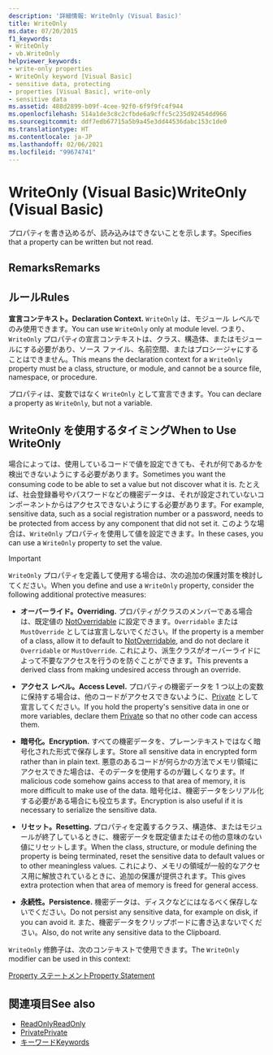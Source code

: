 ```yaml
---
description: '詳細情報: WriteOnly (Visual Basic)'
title: WriteOnly
ms.date: 07/20/2015
f1_keywords:
- WriteOnly
- vb.WriteOnly
helpviewer_keywords:
- write-only properties
- WriteOnly keyword [Visual Basic]
- sensitive data, protecting
- properties [Visual Basic], write-only
- sensitive data
ms.assetid: 488d2899-b09f-4cee-92f0-6f9f9fc4f944
ms.openlocfilehash: 514a1de3c8c2cfbde6a9cffc5c235d92454dd966
ms.sourcegitcommit: ddf7edb67715a5b9a45e3dd44536dabc153c1de0
ms.translationtype: HT
ms.contentlocale: ja-JP
ms.lasthandoff: 02/06/2021
ms.locfileid: "99674741"
---
```

# <a name="writeonly-visual-basic"></a><span data-ttu-id="a8686-103">WriteOnly (Visual Basic)</span><span class="sxs-lookup"><span data-stu-id="a8686-103">WriteOnly (Visual Basic)</span></span>

<span data-ttu-id="a8686-104">プロパティを書き込めるが、読み込みはできないことを示します。</span><span class="sxs-lookup"><span data-stu-id="a8686-104">Specifies that a property can be written but not read.</span></span>  
  
## <a name="remarks"></a><span data-ttu-id="a8686-105">Remarks</span><span class="sxs-lookup"><span data-stu-id="a8686-105">Remarks</span></span>  
  
## <a name="rules"></a><span data-ttu-id="a8686-106">ルール</span><span class="sxs-lookup"><span data-stu-id="a8686-106">Rules</span></span>  

 <span data-ttu-id="a8686-107">**宣言コンテキスト。**</span><span class="sxs-lookup"><span data-stu-id="a8686-107">**Declaration Context.**</span></span> <span data-ttu-id="a8686-108">`WriteOnly` は、モジュール レベルでのみ使用できます。</span><span class="sxs-lookup"><span data-stu-id="a8686-108">You can use `WriteOnly` only at module level.</span></span> <span data-ttu-id="a8686-109">つまり、`WriteOnly` プロパティの宣言コンテキストは、クラス、構造体、またはモジュールにする必要があり、ソース ファイル、名前空間、またはプロシージャにすることはできません。</span><span class="sxs-lookup"><span data-stu-id="a8686-109">This means the declaration context for a `WriteOnly` property must be a class, structure, or module, and cannot be a source file, namespace, or procedure.</span></span>  
  
 <span data-ttu-id="a8686-110">プロパティは、変数ではなく `WriteOnly` として宣言できます。</span><span class="sxs-lookup"><span data-stu-id="a8686-110">You can declare a property as `WriteOnly`, but not a variable.</span></span>  
  
## <a name="when-to-use-writeonly"></a><span data-ttu-id="a8686-111">WriteOnly を使用するタイミング</span><span class="sxs-lookup"><span data-stu-id="a8686-111">When to Use WriteOnly</span></span>  

 <span data-ttu-id="a8686-112">場合によっては、使用しているコードで値を設定できても、それが何であるかを検出できないようにする必要があります。</span><span class="sxs-lookup"><span data-stu-id="a8686-112">Sometimes you want the consuming code to be able to set a value but not discover what it is.</span></span> <span data-ttu-id="a8686-113">たとえば、社会登録番号やパスワードなどの機密データは、それが設定されていないコンポーネントからはアクセスできないようにする必要があります。</span><span class="sxs-lookup"><span data-stu-id="a8686-113">For example, sensitive data, such as a social registration number or a password, needs to be protected from access by any component that did not set it.</span></span> <span data-ttu-id="a8686-114">このような場合は、`WriteOnly` プロパティを使用して値を設定できます。</span><span class="sxs-lookup"><span data-stu-id="a8686-114">In these cases, you can use a `WriteOnly` property to set the value.</span></span>  
  
> [!IMPORTANT]
> <span data-ttu-id="a8686-115">`WriteOnly` プロパティを定義して使用する場合は、次の追加の保護対策を検討してください。</span><span class="sxs-lookup"><span data-stu-id="a8686-115">When you define and use a `WriteOnly` property, consider the following additional protective measures:</span></span>  
  
- <span data-ttu-id="a8686-116">**オーバーライド。**</span><span class="sxs-lookup"><span data-stu-id="a8686-116">**Overriding.**</span></span> <span data-ttu-id="a8686-117">プロパティがクラスのメンバーである場合は、既定値の [NotOverridable](notoverridable.md) に設定できます。`Overridable` または `MustOverride` としては宣言しないでください。</span><span class="sxs-lookup"><span data-stu-id="a8686-117">If the property is a member of a class, allow it to default to [NotOverridable](notoverridable.md), and do not declare it `Overridable` or `MustOverride`.</span></span> <span data-ttu-id="a8686-118">これにより、派生クラスがオーバーライドによって不要なアクセスを行うのを防ぐことができます。</span><span class="sxs-lookup"><span data-stu-id="a8686-118">This prevents a derived class from making undesired access through an override.</span></span>  
  
- <span data-ttu-id="a8686-119">**アクセス レベル。**</span><span class="sxs-lookup"><span data-stu-id="a8686-119">**Access Level.**</span></span> <span data-ttu-id="a8686-120">プロパティの機密データを 1 つ以上の変数に保持する場合は、他のコードがアクセスできないように、[Private](private.md) として宣言してください。</span><span class="sxs-lookup"><span data-stu-id="a8686-120">If you hold the property's sensitive data in one or more variables, declare them [Private](private.md) so that no other code can access them.</span></span>  
  
- <span data-ttu-id="a8686-121">**暗号化。**</span><span class="sxs-lookup"><span data-stu-id="a8686-121">**Encryption.**</span></span> <span data-ttu-id="a8686-122">すべての機密データを、プレーンテキストではなく暗号化された形式で保存します。</span><span class="sxs-lookup"><span data-stu-id="a8686-122">Store all sensitive data in encrypted form rather than in plain text.</span></span> <span data-ttu-id="a8686-123">悪意のあるコードが何らかの方法でメモリ領域にアクセスできた場合は、そのデータを使用するのが難しくなります。</span><span class="sxs-lookup"><span data-stu-id="a8686-123">If malicious code somehow gains access to that area of memory, it is more difficult to make use of the data.</span></span> <span data-ttu-id="a8686-124">暗号化は、機密データをシリアル化する必要がある場合にも役立ちます。</span><span class="sxs-lookup"><span data-stu-id="a8686-124">Encryption is also useful if it is necessary to serialize the sensitive data.</span></span>  
  
- <span data-ttu-id="a8686-125">**リセット。**</span><span class="sxs-lookup"><span data-stu-id="a8686-125">**Resetting.**</span></span> <span data-ttu-id="a8686-126">プロパティを定義するクラス、構造体、またはモジュールが終了しているときに、機密データを既定値またはその他の意味のない値にリセットします。</span><span class="sxs-lookup"><span data-stu-id="a8686-126">When the class, structure, or module defining the property is being terminated, reset the sensitive data to default values or to other meaningless values.</span></span> <span data-ttu-id="a8686-127">これにより、メモリの領域が一般的なアクセス用に解放されているときに、追加の保護が提供されます。</span><span class="sxs-lookup"><span data-stu-id="a8686-127">This gives extra protection when that area of memory is freed for general access.</span></span>  
  
- <span data-ttu-id="a8686-128">**永続性。**</span><span class="sxs-lookup"><span data-stu-id="a8686-128">**Persistence.**</span></span> <span data-ttu-id="a8686-129">機密データは、ディスクなどにはなるべく保存しないでください。</span><span class="sxs-lookup"><span data-stu-id="a8686-129">Do not persist any sensitive data, for example on disk, if you can avoid it.</span></span> <span data-ttu-id="a8686-130">また、機密データをクリップボードに書き込まないでください。</span><span class="sxs-lookup"><span data-stu-id="a8686-130">Also, do not write any sensitive data to the Clipboard.</span></span>  
  
 <span data-ttu-id="a8686-131">`WriteOnly` 修飾子は、次のコンテキストで使用できます。</span><span class="sxs-lookup"><span data-stu-id="a8686-131">The `WriteOnly` modifier can be used in this context:</span></span>  
  
 [<span data-ttu-id="a8686-132">Property ステートメント</span><span class="sxs-lookup"><span data-stu-id="a8686-132">Property Statement</span></span>](../statements/property-statement.md)  
  
## <a name="see-also"></a><span data-ttu-id="a8686-133">関連項目</span><span class="sxs-lookup"><span data-stu-id="a8686-133">See also</span></span>

- [<span data-ttu-id="a8686-134">ReadOnly</span><span class="sxs-lookup"><span data-stu-id="a8686-134">ReadOnly</span></span>](readonly.md)
- [<span data-ttu-id="a8686-135">Private</span><span class="sxs-lookup"><span data-stu-id="a8686-135">Private</span></span>](private.md)
- [<span data-ttu-id="a8686-136">キーワード</span><span class="sxs-lookup"><span data-stu-id="a8686-136">Keywords</span></span>](../keywords/index.md)

